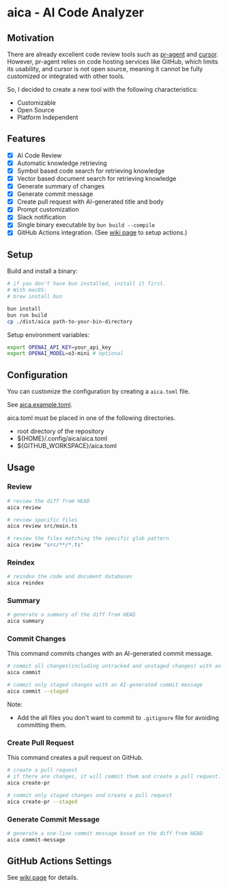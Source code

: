 # aica - AI Code Analyzer

## Motivation

There are already excellent code review tools such as [pr-agent](https://github.com/Codium-ai/pr-agent) and [cursor](https://github.com/getcursor/cursor). However, pr-agent relies on code hosting services like GitHub, which limits its usability, and cursor is not open source, meaning it cannot be fully customized or integrated with other tools.

So, I decided to create a new tool with the following characteristics:

- Customizable
- Open Source
- Platform Independent

## Features

- [x] AI Code Review
- [x] Automatic knowledge retrieving
- [x] Symbol based code search for retrieving knowledge
- [x] Vector based document search for retrieving knowledge
- [x] Generate summary of changes
- [x] Generate commit message
- [x] Create pull request with AI-generated title and body
- [x] Prompt customization
- [x] Slack notification
- [x] Single binary executable by `bun build --compile`
- [x] GitHub Actions integration. (See [wiki page](https://github.com/dotneet/aica/wiki/GitHub-Actions-Settings) to setup actions.)

## Setup

Build and install a binary:

```bash
# if you don't have bun installed, install it first.
# With macOS:
# brew install bun

bun install
bun run build
cp ./dist/aica path-to-your-bin-directory
```

Setup environment variables:

```bash
export OPENAI_API_KEY=your_api_key
export OPENAI_MODEL=o3-mini # optional
```

## Configuration

You can customize the configuration by creating a `aica.toml` file.

See [aica.example.toml](aica.example.toml).

aica.toml must be placed in one of the following directories.

- root directory of the repository
- ${HOME}/.config/aica/aica.toml
- ${GITHUB_WORKSPACE}/aica.toml

## Usage

### Review

```bash
# review the diff from HEAD
aica review

# review specific files
aica review src/main.ts

# review the files matching the specific glob pattern
aica review "src/**/*.ts"
```

### Reindex

```bash
# reindex the code and document databases
aica reindex
```

### Summary

```bash
# generate a summary of the diff from HEAD
aica summary
```

### Commit Changes

This command commits changes with an AI-generated commit message.

```bash
# commit all changes(including untracked and unstaged changes) with an AI-generated commit message
aica commit

# commit only staged changes with an AI-generated commit message
aica commit --staged
```

Note:

- Add the all files you don't want to commit to `.gitignore` file for avoiding committing them.

### Create Pull Request

This command creates a pull request on GitHub.

```bash
# create a pull request
# if there are changes, it will commit them and create a pull request.
aica create-pr

# commit only staged changes and create a pull request
aica create-pr --staged
```

### Generate Commit Message

```bash
# generate a one-line commit message based on the diff from HEAD
aica commit-message
```

## GitHub Actions Settings

See [wiki page](https://github.com/dotneet/aica/wiki/GitHub-Actions-Settings) for details.
